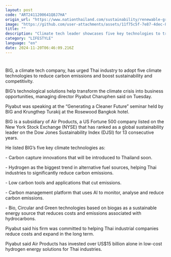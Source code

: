 ```yaml
---
layout: post
code: "ART2411200641Q8J7HA"
origin_url: "https://www.nationthailand.com/sustainability/renewable-green-energy/40043445"
image: "https://github.com/user-attachments/assets/11f75c5f-7e87-4dec-82ce-718a53463e3c"
title: ""
description: "Climate tech leader showcases five key technologies to transform crisis into business opportunities"
category: "LIFESTYLE"
language: "en"
date: 2024-11-20T06:46:09.216Z
---
```


# 









BIG, a climate tech company, has urged Thai industry to adopt five climate technologies to reduce carbon emissions and boost sustainability and competitivity.

BIG’s technological solutions help transform the climate crisis into business opportunities, managing director Piyabut Charuphen said on Tuesday.

Piyabut was speaking at the “Generating a Cleaner Future” seminar held by BIG and Krungthep Turakij at the Rosewood Bangkok hotel.

BIG is a subsidiary of Air Products, a US Fortune 500 company listed on the New York Stock Exchange (NYSE) that has ranked as a global sustainability leader on the Dow Jones Sustainability Index (DJSI) for 13 consecutive years.

He listed BIG’s five key climate technologies as:

\- Carbon capture innovations that will be introduced to Thailand soon.

\- Hydrogen as the biggest trend in alternative fuel sources, helping Thai industries to significantly reduce carbon emissions.

\- Low carbon tools and applications that cut emissions.

\- Carbon management platform that uses AI to monitor, analyse and reduce carbon emissions.

\- Bio, Circular and Green technologies based on biogas as a sustainable energy source that reduces costs and emissions associated with hydrocarbons.

Piyabut said his firm was committed to helping Thai industrial companies reduce costs and expand in the long term.  
  
Piyabut said Air Products has invested over US$15 billion alone in low-cost hydrogen energy solutions for Thai industries.
